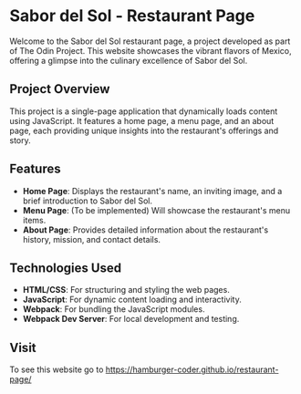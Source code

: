 # Sabor del Sol - Restaurant Page

Welcome to the Sabor del Sol restaurant page, a project developed as part of The Odin Project. This website showcases the vibrant flavors of Mexico, offering a glimpse into the culinary excellence of Sabor del Sol.

## Project Overview

This project is a single-page application that dynamically loads content using JavaScript. It features a home page, a menu page, and an about page, each providing unique insights into the restaurant's offerings and story.

## Features

- **Home Page**: Displays the restaurant's name, an inviting image, and a brief introduction to Sabor del Sol.
- **Menu Page**: (To be implemented) Will showcase the restaurant's menu items.
- **About Page**: Provides detailed information about the restaurant's history, mission, and contact details.

## Technologies Used

- **HTML/CSS**: For structuring and styling the web pages.
- **JavaScript**: For dynamic content loading and interactivity.
- **Webpack**: For bundling the JavaScript modules.
- **Webpack Dev Server**: For local development and testing.

## Visit
To see this website go to https://hamburger-coder.github.io/restaurant-page/
